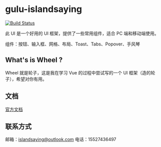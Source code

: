 # gulu-islandsaying

[![Build Status](https://travis-ci.org/wxx961023/z-wheel.svg?branch=master)](https://travis-ci.org/wxx961023/z-wheel)

此 UI 是一个好用的 UI 框架，提供了一些常用组件，适合 PC 端和移动端使用。

组件：按钮、输入框、网格、布局、Toast、Tabs、Popover、手风琴

## What's is Wheel ?

Wheel 就是轮子，这是我在学习 Vue 的过程中尝试写的一个 UI 框架（造的轮子），希望对你有用。

## 文档
[官方文档](https://github.com/islandsaying/gulu)

## 联系方式
邮箱：islandsaying@outlook.com
电话：15527436497
